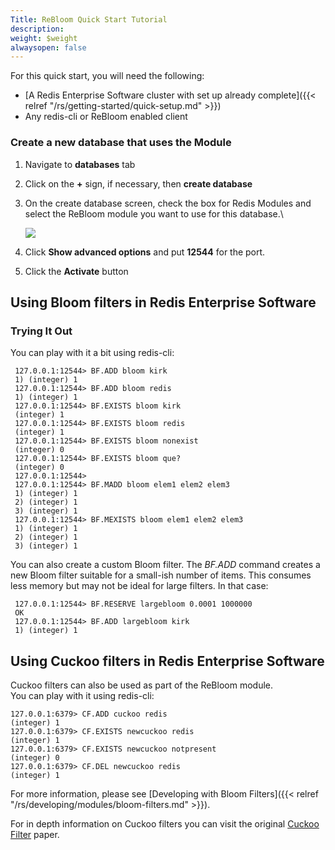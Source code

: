 ```yaml
---
Title: ReBloom Quick Start Tutorial
description: 
weight: $weight
alwaysopen: false
---
```

For this quick start, you will need the following:

-   [A Redis Enterprise Software cluster with set up already
    complete]({{< relref "/rs/getting-started/quick-setup.md" >}})
-   Any redis-cli or ReBloom enabled client

### Create a new database that uses the Module

1.  Navigate to **databases** tab
2.  Click on the **+** sign, if necessary, then **create database**
3.  On the create database screen, check the box for Redis Modules and
    select the ReBloom module you want to use for this database.\

    ![](/images/rs/rebloom_database.png?width=797&height=556)
4.  Click **Show advanced options** and put **12544** for the port.
5.  Click the **Activate** button

## Using Bloom filters in Redis Enterprise Software

### Trying It Out

You can play with it a bit using redis-cli:

``` {style="border: 2px solid #ddd; background-color: #333; color: #fff; padding: 10px; -webkit-font-smoothing: auto;"}
 127.0.0.1:12544> BF.ADD bloom kirk
 1) (integer) 1
 127.0.0.1:12544> BF.ADD bloom redis
 1) (integer) 1
 127.0.0.1:12544> BF.EXISTS bloom kirk
 (integer) 1
 127.0.0.1:12544> BF.EXISTS bloom redis
 (integer) 1
 127.0.0.1:12544> BF.EXISTS bloom nonexist
 (integer) 0
 127.0.0.1:12544> BF.EXISTS bloom que?
 (integer) 0
 127.0.0.1:12544>
 127.0.0.1:12544> BF.MADD bloom elem1 elem2 elem3
 1) (integer) 1
 2) (integer) 1
 3) (integer) 1
 127.0.0.1:12544> BF.MEXISTS bloom elem1 elem2 elem3
 1) (integer) 1
 2) (integer) 1
 3) (integer) 1
```

You can also create a custom Bloom filter. The *BF.ADD* command creates
a new Bloom filter suitable for a small-ish number of items. This
consumes less memory but may not be ideal for large filters. In that
case:

``` {style="border: 2px solid #ddd; background-color: #333; color: #fff; padding: 10px; -webkit-font-smoothing: auto;"}
 127.0.0.1:12544> BF.RESERVE largebloom 0.0001 1000000
 OK
 127.0.0.1:12544> BF.ADD largebloom kirk
 1) (integer) 1
```

## Using Cuckoo filters in Redis Enterprise Software

Cuckoo filters can also be used as part of the ReBloom module.\
You can play with it using redis-cli:

``` {style="border: 2px solid #ddd; background-color: #333; color: #fff; padding: 10px; -webkit-font-smoothing: auto;"}
127.0.0.1:6379> CF.ADD cuckoo redis
(integer) 1
127.0.0.1:6379> CF.EXISTS newcuckoo redis
(integer) 1
127.0.0.1:6379> CF.EXISTS newcuckoo notpresent
(integer) 0
127.0.0.1:6379> CF.DEL newcuckoo redis
(integer) 1
```

For more information, please see [Developing with Bloom
Filters]({{< relref "/rs/developing/modules/bloom-filters.md" >}}).

For in depth information on Cuckoo filters you can visit the
original [Cuckoo
Filter](https://www.cs.cmu.edu/~dga/papers/cuckoo-conext2014.pdf) paper.
